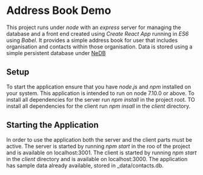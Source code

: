 # Address Book Demo

This project runs under _node_ with an _express_ server for managing the database and a front end 
created using _Create React App_ running in _ES6_ using _Babel_.  It provides a simple address
book for user that includes organisation and contacts within those organisation.  Data is stored
using a simple persistent database under [NeDB](https://github.com/louischatriot/nedb)

## Setup

To start the application ensure that you have _node.js_ and _npm_ installed on your system.
This application is intended to run on node 7.10.0 or above.
To install all dependencies for the server run _npm install_ in the project root.
TO install all dependencies for the client run _npm insall_ in the _client_ directory.

## Starting the Application

In order to use the application both the server and the client parts must be active.  The server is 
started by running _npm start_ in the roo of the project and is available on localhost:3001.  The
client is started by running _npm start_ in the _client_ directory and is available on 
localhost:3000.  The application has sample data already available, stored in _data/contacts.db.

